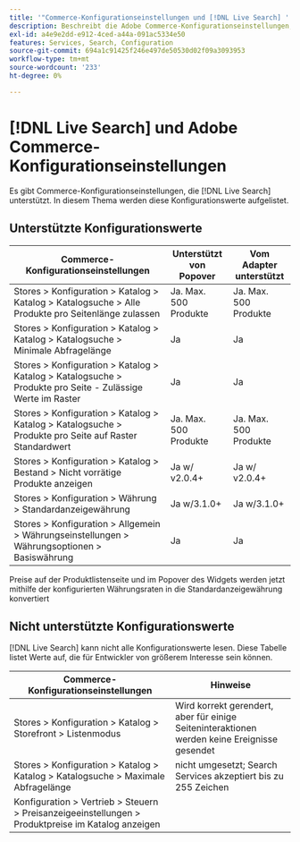 ```yaml
---
title: '"Commerce-Konfigurationseinstellungen und [!DNL Live Search] '''
description: Beschreibt die Adobe Commerce-Konfigurationseinstellungen, die [!DNL Live Search] kann lesen.
exl-id: a4e9e2dd-e912-4ced-a44a-091ac5334e50
features: Services, Search, Configuration
source-git-commit: 694a1c91425f246e497de50530d02f09a3093953
workflow-type: tm+mt
source-wordcount: '233'
ht-degree: 0%

---
```


# [!DNL Live Search] und Adobe Commerce-Konfigurationseinstellungen

Es gibt Commerce-Konfigurationseinstellungen, die [!DNL Live Search] unterstützt. In diesem Thema werden diese Konfigurationswerte aufgelistet.

## Unterstützte Konfigurationswerte

| Commerce-Konfigurationseinstellungen | Unterstützt von Popover | Vom Adapter unterstützt |
|---|---|---|
| Stores > Konfiguration > Katalog > Katalog > Katalogsuche > Alle Produkte pro Seitenlänge zulassen | Ja. Max. 500 Produkte | Ja. Max. 500 Produkte |
| Stores > Konfiguration > Katalog > Katalog > Katalogsuche > Minimale Abfragelänge | Ja | Ja |
| Stores > Konfiguration > Katalog > Katalog > Katalogsuche > Produkte pro Seite - Zulässige Werte im Raster | Ja | Ja |
| Stores > Konfiguration > Katalog > Katalog > Katalogsuche > Produkte pro Seite auf Raster Standardwert | Ja. Max. 500 Produkte | Ja. Max. 500 Produkte |
| Stores > Konfiguration > Katalog > Bestand > Nicht vorrätige Produkte anzeigen | Ja w/ v2.0.4+ | Ja w/ v2.0.4+ |
| Stores > Konfiguration > Währung > Standardanzeigewährung | Ja w/3.1.0+ | Ja w/3.1.0+ |
| Stores > Konfiguration > Allgemein > Währungseinstellungen > Währungsoptionen > Basiswährung | Ja | Ja |

Preise auf der Produktlistenseite und im Popover des Widgets werden jetzt mithilfe der konfigurierten Währungsraten in die Standardanzeigewährung konvertiert

## Nicht unterstützte Konfigurationswerte

[!DNL Live Search] kann nicht alle Konfigurationswerte lesen. Diese Tabelle listet Werte auf, die für Entwickler von größerem Interesse sein können.

| Commerce-Konfigurationseinstellungen | Hinweise |
|---|---|
| Stores > Konfiguration > Katalog > Storefront > Listenmodus | Wird korrekt gerendert, aber für einige Seiteninteraktionen werden keine Ereignisse gesendet |
| Stores > Konfiguration > Katalog > Katalog > Katalogsuche > Maximale Abfragelänge | nicht umgesetzt; Search Services akzeptiert bis zu 255 Zeichen |
| Konfiguration > Vertrieb > Steuern > Preisanzeigeeinstellungen > Produktpreise im Katalog anzeigen |  |
